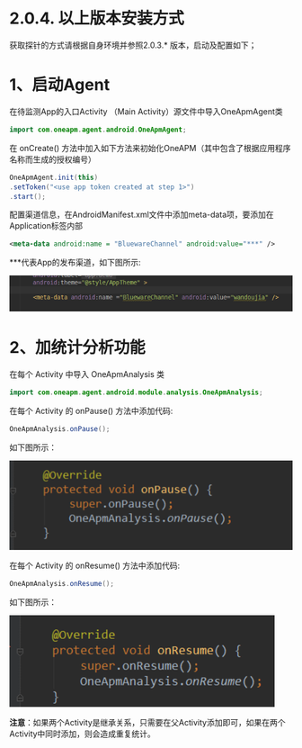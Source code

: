 # **2.0.4. 以上版本安装方式**

获取探针的方式请根据自身环境并参照2.0.3.* 版本，启动及配置如下；

# 1、启动Agent

在待监测App的入口Activity （Main Activity）源文件中导入OneApmAgent类

```java
import com.oneapm.agent.android.OneApmAgent;
```

在 onCreate() 方法中加入如下方法来初始化OneAPM（其中包含了根据应用程序名称而生成的授权编号）

```java
OneApmAgent.init(this)
.setToken("<use app token created at step 1>")
.start();
```

配置渠道信息，在AndroidManifest.xml文件中添加meta-data项，要添加在Application标签内部

```xml
<meta-data android:name = "BluewareChannel" android:value="***" />
```

***代表App的发布渠道，如下图所示:

![agent](agent.png)

# 2、加统计分析功能

在每个 Activity 中导入 OneApmAnalysis 类

```java
import com.oneapm.agent.android.module.analysis.OneApmAnalysis;
```

在每个 Activity 的 onPause() 方法中添加代码:

```java
OneApmAnalysis.onPause();
```

如下图所示：

![](eclipse-statistics-onpause.png)

在每个 Activity 的 onResume() 方法中添加代码:

```java
OneApmAnalysis.onResume();
```

如下图所示：

![](eclipse-statistics-onresume.png)

**注意**：如果两个Activity是继承关系，只需要在父Activity添加即可，如果在两个Activity中同时添加，则会造成重复统计。